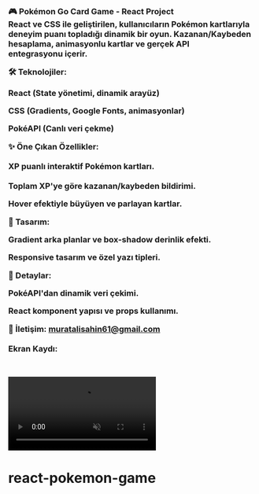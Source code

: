 <h3> 🎮 Pokémon Go Card Game - React Project<br> 
React ve CSS ile geliştirilen, kullanıcıların Pokémon kartlarıyla deneyim puanı topladığı dinamik bir oyun. Kazanan/Kaybeden hesaplama, animasyonlu kartlar ve gerçek API <br> entegrasyonu içerir.

🛠️ Teknolojiler:<br> 

React (State yönetimi, dinamik arayüz)<br> 

CSS (Gradients, Google Fonts, animasyonlar)<br> 

PokéAPI (Canlı veri çekme)<br> 

✨ Öne Çıkan Özellikler:<br> 
<br> 
XP puanlı interaktif Pokémon kartları.<br> 
<br> 
Toplam XP'ye göre kazanan/kaybeden bildirimi.

Hover efektiyle büyüyen ve parlayan kartlar.<br> 

🎨 Tasarım:<br> 

Gradient arka planlar ve box-shadow derinlik efekti.<br> 

Responsive tasarım ve özel yazı tipleri.<br> 

📌 Detaylar:<br> 

PokéAPI'dan dinamik veri çekimi.<br> 

React komponent yapısı ve props kullanımı.<br> 

💬 İletişim: muratalisahin61@gmail.com <br> <br> 
Ekran Kaydı:<br>
</h3><br>

<video controls muted src="bandicam 2025-02-11 20-51-59-663.mp4" title="Title"></video>
# react-pokemon-game
